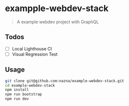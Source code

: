 # exampple-webdev-stack

> A example webdev project with GraphQL

## Todos

- [ ] Local Lighthouse CI
- [ ] Visual Regression Test

## Usage

```sh
git clone git@github.com:nazna/example-webdev-stack.git
cd example-webdev-stack
npm install
npm run bootstrap
npm run dev
```
